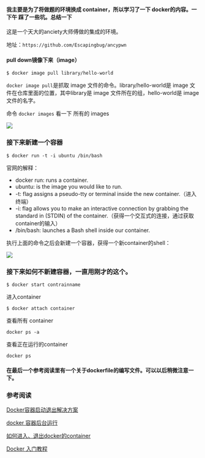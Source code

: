 #### 我主要是为了将做题的环境换成 container，所以学习了一下 docker的内容。一下午 踩了一些坑。总结一下

这是一个天大的anciety大师傅做的集成的环境。

地址：`https://github.com/Escapingbug/ancypwn`

#### pull down镜像下来（image）

```
$ docker image pull library/hello-world
```
`docker image pull`是抓取 image 文件的命令。library/hello-world是 image 文件在仓库里面的位置，其中library是 image 文件所在的组，hello-world是 image 文件的名字。

命令 `docker images` 看一下 所有的 images 

![](images.png)


### 接下来新建一个容器

```
$ docker run -t -i ubuntu /bin/bash
```

官网的解释：

* docker run: runs a container.
* ubuntu: is the image you would like to run.
* -t: flag assigns a pseudo-tty or terminal inside the new container.（进入终端）
* -i: flag allows you to make an interactive connection by grabbing the standard in (STDIN) of the container.（获得一个交互式的连接，通过获取container的输入）
* /bin/bash: launches a Bash shell inside our container.

执行上面的命令之后会新建一个容器，获得一个新container的shell：

![](terminal.png)


### 接下来如何不新建容器，一直用刚才的这个。

```
$ docker start contrainname
```

进入container

```
$ docker attach container
```

查看所有 container

```
docker ps -a
```

查看正在运行的container

```
docker ps
```

#### 在最后一个参考阅读里有一个关于dockerfile的编写文件。可以以后稍微注意一下。

### 参考阅读
[Docker容器启动退出解决方案](https://blog.csdn.net/wzygis/article/details/80547144)

[docker 容器后台运行](https://blog.csdn.net/StephenLu0422/article/details/78471551)

[如何进入、退出docker的container](https://blog.csdn.net/dongdong9223/article/details/52998375)

[Docker 入门教程](http://www.ruanyifeng.com/blog/2018/02/docker-tutorial.html)



